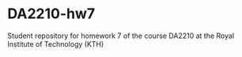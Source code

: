 # DA2210-hw7
Student repository for homework 7 of the course DA2210 at the Royal Institute of Technology (KTH)
